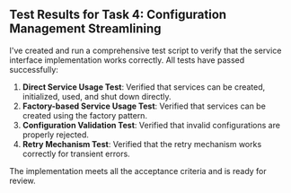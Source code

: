 ## Test Results for Task 4: Configuration Management Streamlining

I've created and run a comprehensive test script to verify that the service interface implementation works correctly. All tests have passed successfully:

1. **Direct Service Usage Test**: Verified that services can be created, initialized, used, and shut down directly.
2. **Factory-based Service Usage Test**: Verified that services can be created using the factory pattern.
3. **Configuration Validation Test**: Verified that invalid configurations are properly rejected.
4. **Retry Mechanism Test**: Verified that the retry mechanism works correctly for transient errors.

The implementation meets all the acceptance criteria and is ready for review.
